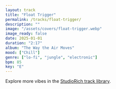 ```yaml
---
layout: track
title: "Float Trigger"
permalink: /tracks/float-trigger/
description: ""
image: "/assets/covers/float-trigger.webp"
image_ready: false
date: 2025-01-01
duration: "2:17"
album: "The Way the Air Moves"
mood: ["Chill"]
genre: ["lo-fi", "jungle", "electronic"]
bpm: 85
key: "E"
---
```


Explore more vibes in the [StudioRich track library](/tracks/).
